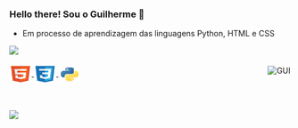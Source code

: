 ### Hello there! Sou o Guilherme 👋
- Em processo de aprendizagem das linguagens Python, HTML e CSS
<div>
  <a href="https://github.com/HarmonicDust73">
  <img height="180em" src="https://github-readme-stats.vercel.app/api?username=HarmonicDust73&show_icons=true&theme=dark&include_all_commits=true&count_private=true"/>   
</div>
  <div style="display: inline_block"><br>
  <img align="center" alt="Gui-HTML" height="30" width="40" src="https://raw.githubusercontent.com/devicons/devicon/master/icons/html5/html5-original.svg">
  <img align="center" alt="Gui-CSS" height="30" width="40" src="https://raw.githubusercontent.com/devicons/devicon/master/icons/css3/css3-original.svg">
  <img align="center" alt="Gui-Python" height="30" width="40" src="https://raw.githubusercontent.com/devicons/devicon/master/icons/python/python-original.svg">
  <img align="right" alt="GUI" height="150" width"200" src="https://cdn.discordapp.com/attachments/757831879377289267/870191475332382750/picasion.com_772662200917afbe6b0d7a9a78379aab.gif"> 
</div>
  <h1>
<div> 
  <a href = "mailto:lglguilherme18@gmail.com"><img src="https://img.shields.io/badge/-Gmail-%23333?style=for-the-badge&logo=gmail&logoColor=white" target="_blank"></a>
  </div>
